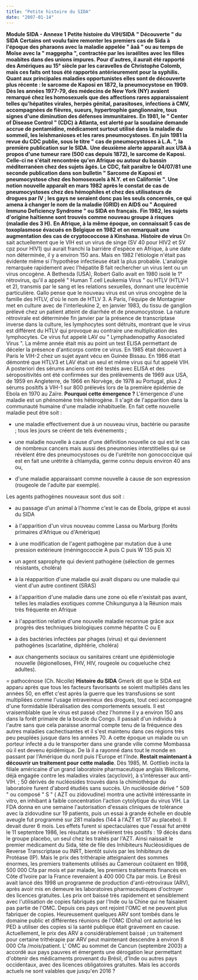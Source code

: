```yaml
---
title: "Petite histoire du SIDA"
date: "2007-01-14"
---
```


**Module SIDA - Annexe 1** **Petite histoire du VIH/SIDA** **" Découverte " du SIDA** **Certains ont voulu faire remonter les premiers cas de Sida à l'époque des pharaons avec la maladie appelée " âaâ " ou au temps de Moïse avec la " maggepha ", contractée par les israélites avec les filles moabites dans des unions impures. Pour d'autres, il aurait été rapporté des Amériques au 15° siècle par les caravelles de Christophe Colomb, mais ces faits ont tous été rapportés antérieurement pour la syphilis. Quant aux principales maladies opportunistes elles sont de découverte plus récente : le sarcome de Kaposi en 1872, la pneumocystose en 1909.** **Dès les années 1977-79, des médecins de New York (NY) avaient remarqué chez les homosexuels que des affections rares apparaissaient telles qu'hépatites virales, herpès génital, parasitoses, infections à CMV, accompagnées de fièvres, sueurs, hypertrophie ganglionnaire, tous signes d'une diminution des défenses immunitaires.** **En 1981, le " Center of Disease Control " (CDC) à Atlanta, est alerté par la soudaine demande accrue de pentamidine, médicament surtout utilisé dans la maladie du sommeil, les leishmanioses et les rares pneumocystoses.** **En juin 1981 la revue du CDC publie, sous le titre " cas de pneumocystoses à L.A. ", la première publication sur le SIDA.** **Une deuxième alerte apparaît aux USA à propos d'une tumeur rare (500 cas depuis 1872), le sarcome de Kaposi. Celle-ci ne s'était rencontrée qu'en Afrique ou autour du bassin méditerranéen chez des sujets âgés. Le CDC, fait paraître le 04/07/81 une seconde publication dans son bulletin " Sarcome de Kaposi et pneumocystose chez des homosexuels à N.Y. et en Californie ".** **Une notion nouvelle apparaît en mars 1982 après le constat de cas de pneumocystoses chez des hémophiles et chez des utilisateurs de drogues par IV ; les gays ne seraient donc pas les seuls concernés, ce qui amena à changer le nom de la maladie (GRID) en AIDS ou " Acquired Immuno Deficiency Syndrome " ou SIDA en français.** **Fin 1982, les sujets d'origine haïtienne sont trouvés comme nouveau groupe à risques (maladie des 3 H).** **En Afrique, à la même époque, on connaissait 5 cas de toxoplasmose évacués en Belgique en 1982 et on remarquait une augmentation des cas de cryptococcose à Kinshasa.** **Histoire de virus** On sait actuellement que le VIH est un virus de singe (SV 40 pour HIV2 et SV cpz pour HIV1) qui aurait franchi la barrière d'espèce en Afrique, à une date non déterminée, il y a environ 150 ans. Mais en 1982 l'étiologie n'était pas évidente même si l'hypothèse infectieuse était la plus probable. L'analogie remarquée rapidement avec l'hépatite B fait rechercher un virus lent ou un virus oncogène. A Bethesda (USA), Robert Gallo avait en 1980 isolé le 1° rétrovirus, qu'il a appelé " Human T.cell Leukemia Virus " ou HTLV (HTLV-1 et 2), transmis par le sang et les relations sexuelles, donnant une leucémie particulière. Gallo pense que le nouveau virus est un virus oncogène de la famille des HTLV, d'où le nom de HTLV 3. A Paris, l'équipe de Montagnier met en culture avec de l'interleukine 2, en janvier 1983, du tissu de ganglion prélevé chez un patient atteint de diarrhée et de pneumocystose. La nature rétrovirale est déterminée fin janvier par la présence de transcriptase inverse dans la culture, les lymphocytes sont détruits, montrant que le virus est différent du HTLV qui provoque au contraire une multiplication des lymphocytes. Ce virus fut appelé LAV ou " Lymphadenopathy Associated Virus ". La même année était mis au point un test ELISA permettant de déceler la présence d'anticorps contre ce virus. En 1985 était découvert à Paris le VIH-2 chez un sujet ayant vécu en Guinée Bissau. En 1986 était démontré que HTLV3 et LAV était un seul et même virus qui fut appelé VIH. A posteriori des sérums anciens ont été testés avec ELISA et des séropositivités ont été confirmées sur des prélèvements de 1969 aux USA, de 1959 en Angleterre, de 1966 en Norvège, de 1978 au Portugal, plus 2 sérums positifs à VIH-1 sur 800 prélevés lors de la première épidémie de Ebola en 1970 au Zaïre. **Pourquoi cette émergence ?** L'émergence d'une maladie est un phénomène très hétérogène. Il s'agit de l'apparition dans la communauté humaine d'une maladie inhabituelle. En fait cette nouvelle maladie peut être soit :

- une maladie effectivement due à un nouveau virus, bactérie ou parasite ; tous les jours se créent de tels événements ;

- une maladie nouvelle à cause d'une définition nouvelle ce qui est le cas de nombreux cancers mais aussi des pneumonies interstitielles qui se révèlent être des pneumocystoses ou de l'urétrite non gonococcique qui est en fait une urétrite à chlamydia, germe connu depuis environ 40 ans ou,

- d'une maladie apparaissant comme nouvelle à cause de son expression (rougeole de l'adulte par exemple).

Les agents pathogènes nouveaux sont dus soit :

- au passage d'un animal à l'homme c'est le cas de Ebola, grippe et aussi du SIDA

- à l'apparition d'un virus nouveau comme Lassa ou Marburg (forêts primaires d'Afrique ou d'Amérique)

- à une modification de l'agent pathogène par mutation due à une pression extérieure (méningococcie A puis C puis W 135 puis X)

- un agent saprophyte qui devient pathogène (sélection de germes résistants, choléra)

- à la réapparition d'une maladie qui avait disparu ou une maladie qui vient d'un autre continent (SRAS)

- à l'apparition d'une maladie dans une zone où elle n'existait pas avant, telles les maladies exotiques comme Chikungunya à la Réunion mais très fréquente en Afrique

- à l'apparition relative d'une nouvelle maladie reconnue grâce aux progrès des techniques biologiques comme hépatite C ou E

- à des bactéries infectées par phages (virus) et qui deviennent pathogènes (scarlatine, diphtérie, choléra)

- aux changements sociaux ou sanitaires créant une épidémiologie nouvelle (légionelloses, FHV, HIV, rougeole ou coqueluche chez adultes).

= pathocénose (Ch. Nicolle) **Histoire du SIDA** Gmerk dit que le SIDA est apparu après que tous les facteurs favorisants se soient multipliés dans les années 50, en effet c'est après la guerre que les transfusions se sont multipliées comme l'usage intraveineux des drogues, tout ceci accompagné d'une formidable libéralisation des comportements sexuels. Il est vraisemblable que le virus est passé chez l'homme il y a environ 150 ans dans la forêt primaire de la boucle du Congo. Il passait d'un individu à l'autre sans que cela paraisse anormal compte tenu de la fréquence des autres maladies cachectisantes et il s'est maintenu dans ces régions très peu peuplées jusque dans les années 70. A cette époque un malade ou un porteur infecté a du le transporter dans une grande ville comme Mombassa où il est devenu épidémique. De là il a rayonné dans tout le monde en passant par l'Amérique du nord puis l'Europe et l'Inde. **Restait maintenant à découvrir un traitement pour cette maladie**. Dès 1985, M. Gottlieb incita la filiale américaine d'un grand laboratoire pharmaceutique anglais Wellcome, déjà engagée contre les maladies virales (acyclovir), à s'intéresser aux anti-VIH. ; 50 dérivés de nucléosides trouvés dans la chimiothèque du laboratoire furent d'abord étudiés sans succès. Un nucléoside dérivé " 509 " ou composé " S " ( AZT ou zidovudine) montra une activité intéressante in vitro, en inhibant à faible concentration l'action cytolytique du virus VIH. La FDA donna en une semaine l'autorisation d'essais cliniques de tolérance avec la zidovudine sur 19 patients, puis un essai à grande échelle en double aveugle fut programmé sur 281 malades (144 à l'AZT et 137 au placebo). Il devait durer 6 mois. Les effets furent si spectaculaires que l'essai fut arrêté le 11 septembre 1986, les résultats se révélèrent très positifs : 19 décès dans le groupe placebo, un seul chez les traités par l'AZT. Ainsi naissait le premier médicament du Sida, tête de file des Inhibiteurs Nucléosidiques de Reverse Transcriptase ou INRT, bientôt suivis par les Inhibiteurs de Protéase (IP). Mais le prix des trithérapie atteignaient des sommes énormes, les premiers traitements utilisés au Cameroun coûtaient en 1998, 500 000 Cfa par mois et par malade, les premiers traitements financés en Côte d'Ivoire par la France revenaient à 400 000 Cfa par mois. Le Brésil avait lancé dès 1998 un programme de production d'anti-rétroviraux (ARV), après avoir mis en demeure les laboratoires pharmaceutiques d'octroyer des licences gratuites. Les prix ont baissé très rapidement et sensiblement avec l'utilisation de copies fabriqués par l'Inde ou la Chine qui ne faisaient pas partie de l'OMC. Depuis ces pays ont rejoint l'OMC et ne peuvent plus fabriquer de copies. Heureusement quelques ARV sont tombés dans le domaine public et différentes réunions de l'OMC (Doha) ont autorisé les PED à utiliser des copies si la santé publique était gravement en cause. Actuellement, le prix des ARV a considérablement baissé ; un traitement pour certaine trithérapie par ARV peut maintenant descendre à environ 8 000 Cfa /mois/patient. L' OMC au sommet de Cancun (septembre 2003) a accordé aux pays pauvres et émergents une dérogation leur permettant d'obtenir des médicaments provenant du Brésil, d'Inde ou autres pays occidentaux, avec des licences obligatoires gratuites. Mais les accords actuels ne sont valables que jusqu'en 2016 ?
